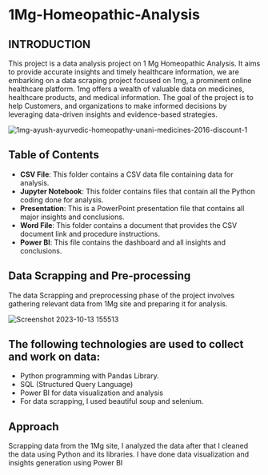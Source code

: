 # 1Mg-Homeopathic-Analysis

## INTRODUCTION
This project is a data analysis project on 1 Mg Homeopathic Analysis. It aims to provide accurate insights  and timely healthcare information, 
we are embarking on a data scraping project focused on 1mg, a prominent online healthcare platform. 1mg offers a wealth of valuable data on medicines, healthcare products, and medical information.
The goal of the project is to help Customers, and organizations to make informed decisions by leveraging data-driven insights and evidence-based strategies.


![1mg-ayush-ayurvedic-homeopathy-unani-medicines-2016-discount-1](https://github.com/Prince-Kumar-98/1Mg-Homeopathic-Analysis/assets/138597778/a2ff78f8-4a9b-4b3e-8fcc-f5dec58f9e53)

## Table of Contents

- **CSV File**: This folder contains a CSV data file containing data for analysis.
- **Jupyter Notebook**: This folder contains files that contain all the Python coding done for analysis.
- **Presentation**: This is a PowerPoint presentation file that contains all major insights and conclusions.
- **Word File**: This folder contains a document that provides the CSV document link and procedure instructions.
- **Power BI**: This file contains the dashboard and all insights and conclusions.

## Data Scrapping and Pre-processing
The data Scrapping  and preprocessing phase of the project involves gathering relevant data from  1Mg site  and preparing it for analysis.

![Screenshot 2023-10-13 155513](https://github.com/Prince-Kumar-98/1Mg-Homeopathic-Analysis/assets/138597778/453b60db-f30b-49a0-913c-5e20535bf3be)

## The following technologies are used to collect and work on data:

- Python programming with Pandas Library.
- SQL (Structured Query Language)
-  Power BI for data visualization and analysis
- For data scrapping, I used beautiful soup and selenium.

## Approach
Scrapping data from the 1Mg site, I analyzed the data after that I cleaned the data using Python and its libraries. 
I have done data visualization and insights generation using Power BI



